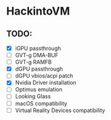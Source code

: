 # HackintoVM

## TODO:
- [x] iGPU passthrough  
- [ ] GVT-g DMA-BUF  
- [ ] GVT-g RAMFB  
- [x] dGPU passthrough  
- [ ] dGPU vbios/acpi patch  
- [x] Nvidia Driver installation  
- [ ] Optimus emulation  
- [ ] Looking Glass  
- [ ] macOS compatibility  
- [ ] Virtual Reality Devices compatibility  
